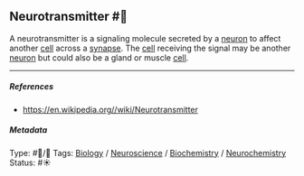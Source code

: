 ## Neurotransmitter  #🧠

A neurotransmitter is a signaling molecule secreted by a [neuron](Neuron.md) to affect another [cell]() across a [synapse](Synapse.md). The [cell]() receiving the signal may be another [neuron](Neuron.md) but could also be a gland or muscle [cell](). 

---

##### References

* https://en.wikipedia.org//wiki/Neurotransmitter

##### Metadata

Type: #🔵/🔵 
Tags: [Biology]() / [Neuroscience](Neuroscience.md) / [Biochemistry](Biochemistry.md) / [Neurochemistry](Neurochemistry.md)
Status: #☀️ 
